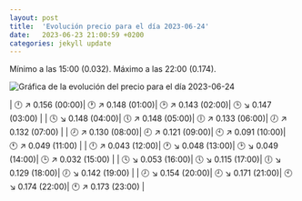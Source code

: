 ```yaml
---
layout: post
title:  'Evolución precio para el día 2023-06-24'
date:   2023-06-23 21:00:59 +0200
categories: jekyll update
---
```

Mínimo a las 15:00 (0.032). Máximo a las 22:00 (0.174). 

![Gráfica de la evolución del precio para el día 2023-06-24](https://files.botsin.space/media_attachments/files/110/595/079/349/112/397/original/1de3c66379441f73.png)


| 🕛 ↗ 0.156 (00:00)| 🕐 ↗ 0.148 (01:00)| 🕑 ↗ 0.143 (02:00)| 🕒 ↘ 0.147 (03:00) | 
| 🕓 ↘ 0.148 (04:00)| 🕔 ↗ 0.148 (05:00)| 🕕 ↗ 0.133 (06:00)| 🕖 ↗ 0.132 (07:00) | 
| 🕗 ↗ 0.130 (08:00)| 🕘 ↗ 0.121 (09:00)| 🕙 ↗ 0.091 (10:00)| 🕚 ↗ 0.049 (11:00) | 
| 🕛 ↗ 0.043 (12:00)| 🕐 ↘ 0.048 (13:00)| 🕑 ↘ 0.049 (14:00)| 🕒 ↗ 0.032 (15:00) | 
| 🕓 ↘ 0.053 (16:00)| 🕔 ↘ 0.115 (17:00)| 🕕 ↘ 0.129 (18:00)| 🕖 ↘ 0.142 (19:00) | 
| 🕗 ↘ 0.154 (20:00)| 🕘 ↘ 0.171 (21:00)| 🕙 ↘ 0.174 (22:00)| 🕚 ↗ 0.173 (23:00) | 
 

